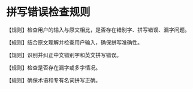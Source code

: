 # 拼写错误检查规则

【规则】检查用户的输入与原文相比，是否存在错别字、拼写错误、漏字问题。

【规则】结合原文理解并检查用户输入，确保拼写准确性。

【规则】识别并纠正中文错别字和英文拼写错误。

【规则】检查是否存在漏字或多字情况。

【规则】确保术语和专有名词拼写正确。 